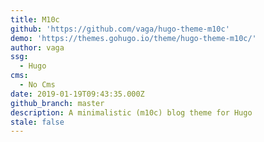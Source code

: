 ```yaml
---
title: M10c
github: 'https://github.com/vaga/hugo-theme-m10c'
demo: 'https://themes.gohugo.io/theme/hugo-theme-m10c/'
author: vaga
ssg:
  - Hugo
cms:
  - No Cms
date: 2019-01-19T09:43:35.000Z
github_branch: master
description: A minimalistic (m10c) blog theme for Hugo
stale: false
---
```

